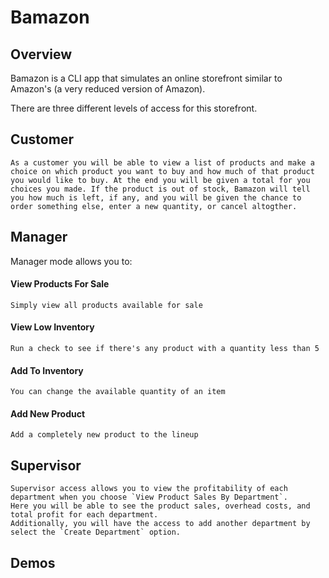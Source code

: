 # Bamazon

## Overview

Bamazon is a CLI app that simulates an online storefront similar to Amazon's (a very reduced version of Amazon). 

There are three different levels of access for this storefront.

## Customer

	As a customer you will be able to view a list of products and make a choice on which product you want to buy and how much of that product you would like to buy. At the end you will be given a total for you choices you made. If the product is out of stock, Bamazon will tell you how much is left, if any, and you will be given the chance to order something else, enter a new quantity, or cancel altogther.

## Manager

Manager mode allows you to:
#### View Products For Sale
	Simply view all products available for sale
#### View Low Inventory
	Run a check to see if there's any product with a quantity less than 5
#### Add To Inventory
	You can change the available quantity of an item
#### Add New Product
	Add a completely new product to the lineup

## Supervisor
	Supervisor access allows you to view the profitability of each department when you choose `View Product Sales By Department`. 
	Here you will be able to see the product sales, overhead costs, and total profit for each department.
	Additionally, you will have the access to add another department by select the `Create Department` option.

## Demos

